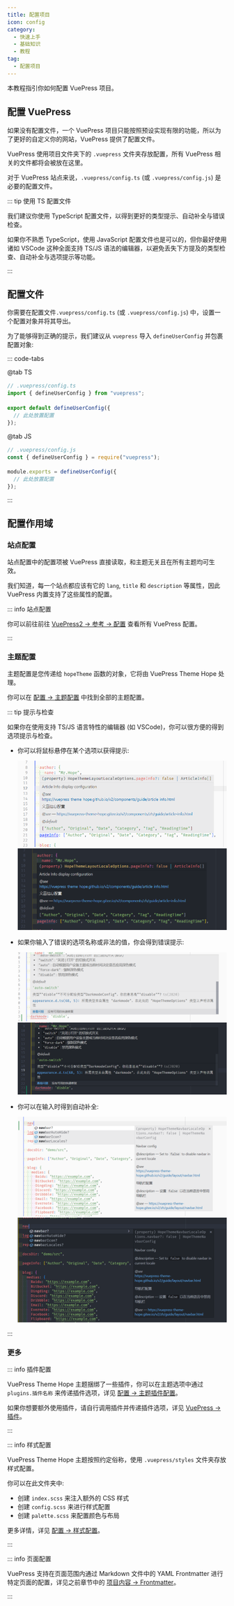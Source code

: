 ```yaml
---
title: 配置项目
icon: config
category:
  - 快速上手
  - 基础知识
  - 教程
tag:
  - 配置项目
---
```


本教程指引你如何配置 VuePress 项目。

<!-- more -->

## 配置 VuePress

如果没有配置文件，一个 VuePress 项目只能按照预设实现有限的功能，所以为了更好的自定义你的网站，VuePress 提供了配置文件。

VuePress 使用项目文件夹下的 `.vuepress` 文件夹存放配置，所有 VuePress 相关的文件都将会被放在这里。

对于 VuePress 站点来说，`.vuepress/config.ts` (或 `.vuepress/config.js`) 是必要的配置文件。

::: tip 使用 TS 配置文件

我们建议你使用 TypeScript 配置文件，以得到更好的类型提示、自动补全与错误检查。

如果你不熟悉 TypeScript，使用 JavaScript 配置文件也是可以的，但你最好使用诸如 VSCode 这种全面支持 TS/JS 语法的编辑器，以避免丢失下方提及的类型检查、自动补全与选项提示等功能。

:::

## 配置文件

你需要在配置文件`.vuepress/config.ts` (或 `.vuepress/config.js`) 中，设置一个配置对象并将其导出。

为了能够得到正确的提示，我们建议从 `vuepress` 导入 `defineUserConfig` 并包裹配置对象:

::: code-tabs

@tab TS

```ts
// .vuepress/config.ts
import { defineUserConfig } from "vuepress";

export default defineUserConfig({
  // 此处放置配置
});
```

@tab JS

```js
// .vuepress/config.js
const { defineUserConfig } = require("vuepress");

module.exports = defineUserConfig({
  // 此处放置配置
});
```

:::

## 配置作用域

### 站点配置

站点配置中的配置项被 VuePress 直接读取，和主题无关且在所有主题均可生效。

我们知道，每一个站点都应该有它的 `lang`, `title` 和 `description` 等属性，因此 VuePress 内置支持了这些属性的配置。

::: info 站点配置

你可以前往前往 [VuePress2 → 参考 → 配置](https://v2.vuepress.vuejs.org/zh/reference/config.html) 查看所有 VuePress 配置。

:::

### 主题配置

主题配置是您传递给 `hopeTheme` 函数的对象，它将由 VuePress Theme Hope 处理。

你可以在 [配置 → 主题配置](../../config/README.md) 中找到全部的主题配置。

::: tip 提示与检查

如果你在使用支持 TS/JS 语言特性的编辑器 (如 VSCode)，你可以很方便的得到选项提示与检查。

- 你可以将鼠标悬停在某个选项以获得提示:

  ![选项提示](./assets/vscode-hint-light.png#light)
  ![选项提示](./assets/vscode-hint-dark.png#dark)

- 如果你输入了错误的选项名称或非法的值，你会得到错误提示:

  ![错误提示](./assets/vscode-error-light.png#light)
  ![错误提示](./assets/vscode-error-dark.png#dark)

- 你可以在输入时得到自动补全:

  ![自动补全](./assets/vscode-autocomplete-light.png#light)
  ![自动补全](./assets/vscode-autocomplete-dark.png#dark)

:::

### 更多

::: info 插件配置

VuePress Theme Hope 主题捆绑了一些插件，你可以在主题选项中通过 `plugins.插件名称` 来传递插件选项，详见 [配置 → 主题插件配置](../../config/plugins/README.md)。

如果你想要额外使用插件，请自行调用插件并传递插件选项，详见 [VuePress → 插件](../vuepress/plugin.md)。

:::

::: info 样式配置

VuePress Theme Hope 主题按照约定俗称，使用 `.vuepress/styles` 文件夹存放样式配置。

你可以在此文件夹中:

- 创建 `index.scss` 来注入额外的 CSS 样式
- 创建 `config.scss` 来进行样式配置
- 创建 `palette.scss` 来配置颜色与布局

更多详情，详见 [配置 → 样式配置](../../config/style.md)。

:::

::: info 页面配置

VuePress 支持在页面范围内通过 Markdown 文件中的 YAML Frontmatter 进行特定页面的配置，详见之前章节中的 [项目内容 → Frontmatter](./content.md#frontmatter)。

:::
